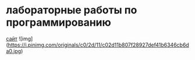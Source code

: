 # лабораторные работы по программированию
[сайт](<https://pstu.ru/> "ПНИПУ")
![img] (https://i.pinimg.com/originals/c0/2d/11/c02d11b807f28927def41b6346cb6da0.jpg)
